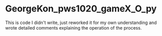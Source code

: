 # GeorgeKon_pws1020_gameX_O_py
This is code I didn't write,
just reworked it for my own understanding and wrote detailed comments explaining the operation of the process.
